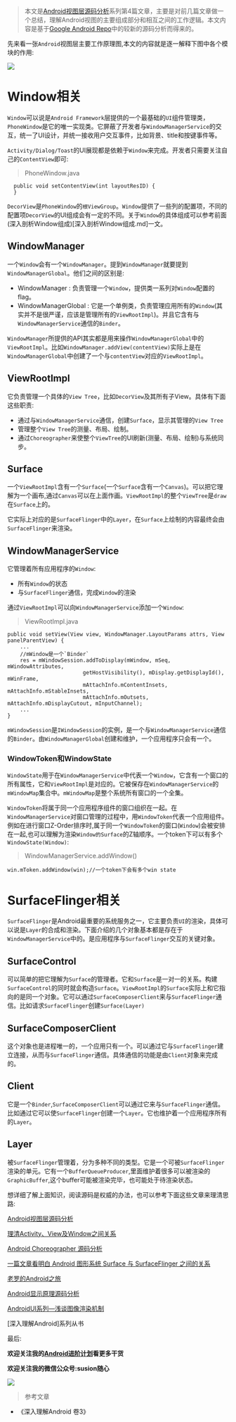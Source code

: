 
>本文是[Android视图层源码分析](https://github.com/SusionSuc/AdvancedAndroid/blob/master/AndroidFramework%E6%BA%90%E7%A0%81%E5%88%86%E6%9E%90/Android%E8%A7%86%E5%9B%BE%E5%B1%82%E6%BA%90%E7%A0%81%E5%88%86%E6%9E%90/README.md)系列第4篇文章，主要是对前几篇文章做一个总结，理解Android视图的主要组成部分和相互之间的工作逻辑。本文内容是基于[Google Android Repo](https://android.googlesource.com/)中的较新的源码分析而得来的。

先来看一张`Android`视图层主要工作原理图,本文的内容就是逐一解释下图中各个模块的作用:

![](picture/Android视图层主要工作原理图.png)

# Window相关

`Window`可以说是`Android Framework`层提供的一个最基础的`UI`组件管理类，`PhoneWindow`是它的唯一实现类。它屏蔽了开发者与`WindowManagerService`的交互，统一了UI设计，并统一接收用户交互事件，比如背景、title和按键事件等。

`Activity/Dialog/Toast`的UI展现都是依赖于`Window`来完成。开发者只需要关注自己的`ContentView`即可:

>PhoneWindow.java
```
  public void setContentView(int layoutResID) {
  }
```

`DecorView`是`PhoneWindow`的`根ViewGroup`。`Window`提供了一些列的配置项，不同的配置项`DecorView`的UI组成会有一定的不同。关于`Window`的具体组成可以参考前面(深入剖析Window组成)[深入剖析Window组成.md]一文。

## WindowManager

一个`Window`会有一个`WindowManager`。提到`WindowManager`就要提到`WindowManagerGlobal`。他们之间的区别是:

- WindowManager : 负责管理一个`Window`，提供类一系列对`Window`配置的flag。
- WindowManagerGlobal : 它是一个单例类，负责管理应用所有的`Window`(其实并不是很严谨，应该是管理所有的`ViewRootImpl`)。并且它含有与`WindowManagerService`通信的`Binder`。

`WindowManager`所提供的API其实都是用来操作`WindowManagerGlobal`中的`ViewRootImpl`。比如`WindowManager.addView(contentView)`实际上是在`WindowManagerGlobal`中创建了一个与`contentView`对应的`ViewRootImpl`。

## ViewRootImpl

它负责管理一个具体的`View Tree`，比如`DecorView`及其所有子View。具体有下面这些职责:

- 通过与`WindowManagerService`通信，创建`Surface`，显示其管理的`View Tree`
- 管理整个`View Tree`的测量、布局、绘制。
- 通过`Choreographer`来使整个`ViewTree`的UI刷新(测量、布局、绘制)与系统同步。

## Surface

一个`ViewRootImpl`含有一个`Surface`(一个`Surface`含有一个`Canvas`)。可以把它理解为一个画布,通过`Canvas`可以在上面作画。`ViewRootImpl`的整个`ViewTree`是`draw`在`Surface`上的。

它实际上对应的是`SurfaceFlinger`中的`Layer`，在`Surface`上绘制的内容最终会由`SurfaceFlinger`来渲染。

## WindowManagerService

它管理着所有应用程序的`Window`:

- 所有`Window`的状态
- 与`SurfaceFlinger`通信，完成`Window`的渲染

通过`ViewRootImpl`可以向`WindowManagerService`添加一个`Window`:

>ViewRootImpl.java
```
public void setView(View view, WindowManager.LayoutParams attrs, View panelParentView) {
    ...
    //mWindow是一个`Binder`
    res = mWindowSession.addToDisplay(mWindow, mSeq, mWindowAttributes,
                        getHostVisibility(), mDisplay.getDisplayId(), mWinFrame,
                        mAttachInfo.mContentInsets, mAttachInfo.mStableInsets,
                        mAttachInfo.mOutsets, mAttachInfo.mDisplayCutout, mInputChannel);
    ...
}
```

`mWindowSession`是`IWindowSession`的实例，是一个与`WindowManagerService`通信的`Binder`。由`WindowManagerGlobal`创建和维护，一个应用程序只会有一个。

### WindowToken和WindowState

`WindowState`用于在`WindowManagerService`中代表一个`Window`，它含有一个窗口的所有属性，它和`ViewRootImpl`是对应的。它被保存在`WindowManagerService`的`mWindowMap`集合中。`mWindowMap`是整个系统所有窗口的一个全集。

`WindowToken`将属于同一个应用程序组件的窗口组织在一起。在`WindowManagerService`对窗口管理的过程中，用`WindowToken`代表一个应用组件。例如在进行窗口Z-Order排序时,属于同一个`WindowToken`的窗口(`Window`)会被安排在一起,也可以理解为渲染`Window的Surface`的Z轴顺序。一个token下可以有多个`WindowState(Window)`:

>WindowManagerService.addWindow()
```
win.mToken.addWindow(win);//一个token下会有多个win state
```

# SurfaceFlinger相关

`SurfaceFlinger`是Android最重要的系统服务之一，它主要负责`UI`的渲染，具体可以说是`Layer`的合成和渲染。下面介绍的几个对象基本都是存在于`WindowManagerService`中的。是应用程序与`SurfaceFlinger`交互的关键对象。

## SurfaceControl

可以简单的把它理解为`Surface`的管理者。它和`Surface`是一对一的关系。构建`SurfaceControl`的同时就会构造`Surface`。`ViewRootImpl`的`Surface`实际上和它指向的是同一个对象。它可以通过`SurfaceComposerClient`来与`SurfaceFlinger`通信。比如请求`SurfaceFlinger`创建`Surface(Layer)`

## SurfaceComposerClient

这个对象也是进程唯一的，一个应用只有一个。可以通过它与`SurfaceFlinger`建立连接，从而与`SurfaceFlinger`通信。具体通信的功能是由`Client`对象来完成的。

## Client

它是一个`Binder`,`SurfaceComposerClient`可以通过它来与`SurfaceFlinger`通信。比如通过它可以使`SurfaceFlinger`创建一个`Layer`。它也维护着一个应用程序所有的`Layer`。

## Layer

被`SurfaceFlinger`管理着，分为多种不同的类型。它是一个可被`SurfaceFlinger`渲染的单元。它有一个`BufferQueueProducer`,里面维护着很多可以被渲染的`GraphicBuffer`,这个buffer可能被渲染完毕，也可能处于待渲染状态。


想详细了解上面知识，阅读源码是权威的办法，也可以参考下面这些文章来理清思路:

[Android视图层源码分析](README.md)

[理清Activity、View及Window之间关系](https://blog.csdn.net/huachao1001/article/details/51866287)

[Android Choreographer 源码分析](https://www.jianshu.com/p/996bca12eb1d)

[一篇文章看明白 Android 图形系统 Surface 与 SurfaceFlinger 之间的关系](https://blog.csdn.net/freekiteyu/article/details/79483406)

[老罗的Android之旅](https://www.kancloud.cn/alex_wsc/androids/473757)

[Android显示原理源码分析](https://blog.csdn.net/Awenyini/article/details/79450770)

[AndroidUI系列—浅谈图像渲染机制](https://www.jianshu.com/p/1998182670fb)

[深入理解Android]系列从书


最后:

**欢迎关注我的[Android进阶计划](https://github.com/SusionSuc/AdvancedAndroid)看更多干货**

**欢迎关注我的微信公众号:susion随心**

![](../../picture/微信公众号.jpeg)


>参考文章

- 《深入理解Android 卷3》

